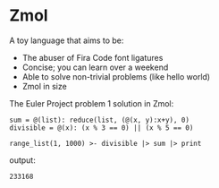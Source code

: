 # Zmol

A toy language that aims to be:

- The abuser of Fira Code font ligatures
- Concise; you can learn over a weekend
- Able to solve non-trivial problems (like hello world)
- Zmol in size

The Euler Project problem 1 solution in Zmol:

```
sum = @(list): reduce(list, (@(x, y):x+y), 0) 
divisible = @(x): (x % 3 == 0) || (x % 5 == 0)

range_list(1, 1000) >- divisible |> sum |> print
```

output:
```
233168
```